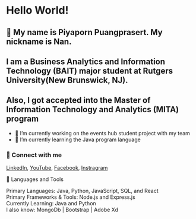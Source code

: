 # Hello World! 
## 👋 My name is Piyaporn Puangprasert. My nickname is Nan.
## I am a Business Analytics and Information Technology (BAIT) major student at Rutgers University(New Brunswick, NJ).
## Also, I got accepted into the Master of Information Technology and Analytics (MITA) program

- 🔭 I’m currently working on the events hub student project with my team 
- 🌱 I’m currently learning the Java program language 

### 🤝 Connect with me <br>
[LinkedIn](https://www.linkedin.com/in/piyapornp/), [YouTube](https://www.youtube.com/@nanny2277), [Facebook](https://www.facebook.com/nanPiyapornPP), [Instragram](https://www.instagram.com/puangprasert_nan/)


🧠 Languages and Tools

Primary Languages:	Java, Python, JavaScript, SQL, and React <br>
Primary Frameworks & Tools:	 Node.js and Express.js <br>
Currently Learning:	Java and Python <br>
I also know: MongoDb | Bootstrap | Adobe Xd
